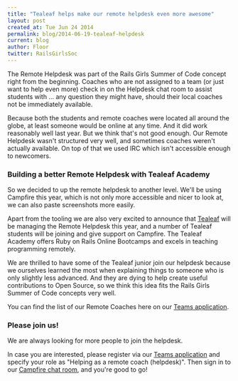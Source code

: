 ```yaml
---
title: "Tealeaf helps make our remote helpdesk even more awesome"
layout: post
created_at: Tue Jun 24 2014
permalink: blog/2014-06-19-tealeaf-helpdesk
current: blog
author: Floor
twitter: RailsGirlsSoc
---
```


The Remote Helpdesk was part of the Rails Girls Summer of Code concept right from the beginning. Coaches who are not assigned to a team (or just want to help even more) check in on the Helpdesk chat room to assist students with ... any question they might have, should their local coaches not be immediately available.

Because both the students and remote coaches were located all around the globe, at least someone would be online at any time. And it did work reasonably well last year. But we think that's not good enough. Our Remote Helpdesk wasn't structured very well, and sometimes coaches weren't actually available. On top of that we used IRC which isn't accessible enough to newcomers.

### Building a better Remote Helpdesk with Tealeaf Academy

So we decided to up the remote helpdesk to another level. We'll be using Campfire this year, which is not only more accessible and nicer to look at, we can also paste screenshots more easily.

Apart from the tooling we are also very excited to announce that [Tealeaf](http://www.gotealeaf.com/) will be managing the Remote Helpdesk this year, and a number of Tealeaf students will be joining and give support on Campfire. The Tealeaf Academy offers Ruby on Rails Online Bootcamps and excels in teaching programming remotely.

We are thrilled to have some of the Tealeaf junior join our helpdesk because we ourselves learned the most when explaining things to someone who is only slightly less advanced. And they are dying to help create useful contributions to Open Source, so we think this idea fits the Rails Girls Summer of Code concepts very well.

You can find the list of our Remote Coaches here on our [Teams application](https://teams.railsgirlssummerofcode.org/).

### Please join us!

We are always looking for more people to join the helpdesk.

In case you are interested, please register via our [Teams application](https://teams.railsgirlssummerofcode.org/) and specify your role as "Helping as a remote coach (helpdesk)". Then sign in to our [Campfire chat room](https://railsgirlssummerofcode.campfirenow.com/33c5b), and you're good to go!
